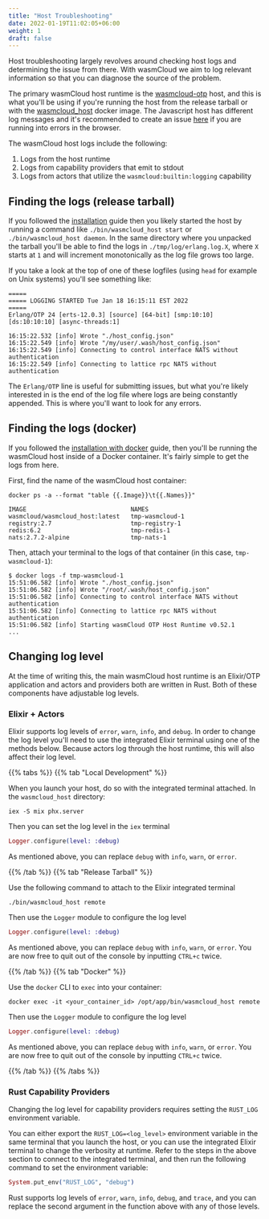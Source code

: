 ```yaml
---
title: "Host Troubleshooting"
date: 2022-01-19T11:02:05+06:00
weight: 1
draft: false
---
```


Host troubleshooting largely revolves around checking host logs and determining the issue from there. With wasmCloud we aim to log relevant information so that you can diagnose the source of the problem.

The primary wasmCloud host runtime is the [wasmcloud-otp](https://github.com/wasmCloud/wasmcloud-otp) host, and this is what you'll be using if you're running the host from the release tarball or with the [wasmcloud_host](https://hub.docker.com/repository/docker/wasmcloud/wasmcloud_host) docker image. The Javascript host has different log messages and it's recommended to create an issue [here](https://github.com/wasmCloud/wasmcloud-js/issues/new) if you are running into errors in the browser.

The wasmCloud host logs include the following:
1. Logs from the host runtime
1. Logs from capability providers that emit to stdout
1. Logs from actors that utilize the `wasmcloud:builtin:logging` capability

## Finding the logs (release tarball)
If you followed the [installation](../../../overview/installation/) guide then you likely started the host by running a command like `./bin/wasmcloud_host start` or `./bin/wasmcloud_host daemon`. In the same directory where you unpacked the tarball you'll be able to find the logs in `./tmp/log/erlang.log.X`, where `X` starts at `1` and will increment monotonically as the log file grows too large.

If you take a look at the top of one of these logfiles (using `head` for example on Unix systems) you'll see something like:
```console
=====
===== LOGGING STARTED Tue Jan 18 16:15:11 EST 2022
=====
Erlang/OTP 24 [erts-12.0.3] [source] [64-bit] [smp:10:10] [ds:10:10:10] [async-threads:1]

16:15:22.532 [info] Wrote "./host_config.json"
16:15:22.549 [info] Wrote "/my/user/.wash/host_config.json"
16:15:22.549 [info] Connecting to control interface NATS without authentication
16:15:22.549 [info] Connecting to lattice rpc NATS without authentication
```

The `Erlang/OTP` line is useful for submitting issues, but what you're likely interested in is the end of the log file where logs are being constantly appended. This is where you'll want to look for any errors.

## Finding the logs (docker)
If you followed the [installation with docker](../../../overview/installation/install-with-docker) guide, then you'll be running the wasmCloud host inside of a Docker container. It's fairly simple to get the logs from here.

First, find the name of the wasmCloud host container:
```console
docker ps -a --format "table {{.Image}}\t{{.Names}}"
```
```console
IMAGE                             NAMES
wasmcloud/wasmcloud_host:latest   tmp-wasmcloud-1
registry:2.7                      tmp-registry-1
redis:6.2                         tmp-redis-1
nats:2.7.2-alpine                 tmp-nats-1
```

Then, attach your terminal to the logs of that container (in this case, `tmp-wasmcloud-1`):
```console
$ docker logs -f tmp-wasmcloud-1
15:51:06.582 [info] Wrote "./host_config.json"
15:51:06.582 [info] Wrote "/root/.wash/host_config.json"
15:51:06.582 [info] Connecting to control interface NATS without authentication
15:51:06.582 [info] Connecting to lattice rpc NATS without authentication
15:51:06.582 [info] Starting wasmCloud OTP Host Runtime v0.52.1
...
```

## Changing log level
At the time of writing this, the main wasmCloud host runtime is an Elixir/OTP application and actors and providers both are written in Rust. Both of these components have adjustable log levels.

### Elixir + Actors
Elixir supports log levels of `error`, `warn`, `info`, and `debug`. In order to change the log level you'll need to use the integrated Elixir terminal using one of the methods below. Because actors log through the host runtime, this will also affect their log level.

{{% tabs %}}
{{% tab "Local Development" %}}

When you launch your host, do so with the integrated terminal attached. In the `wasmcloud_host` directory:
```shell
iex -S mix phx.server
```

Then you can set the log level in the `iex` terminal
```elixir
Logger.configure(level: :debug)
``` 

As mentioned above, you can replace `debug` with `info`, `warn`, or `error`.

{{% /tab %}}
{{% tab "Release Tarball" %}}

Use the following command to attach to the Elixir integrated terminal
```shell
./bin/wasmcloud_host remote
```

Then use the `Logger` module to configure the log level
```elixir
Logger.configure(level: :debug)
``` 

As mentioned above, you can replace `debug` with `info`, `warn`, or `error`. You are now free to quit out of the console by inputting `CTRL+c` twice.

{{% /tab %}}
{{% tab "Docker" %}}

Use the `docker` CLI to `exec` into your container:
```shell
docker exec -it <your_container_id> /opt/app/bin/wasmcloud_host remote
```

Then use the `Logger` module to configure the log level
```elixir
Logger.configure(level: :debug)
``` 

As mentioned above, you can replace `debug` with `info`, `warn`, or `error`. You are now free to quit out of the console by inputting `CTRL+c` twice.

{{% /tab %}}
{{% /tabs %}}

### Rust Capability Providers
Changing the log level for capability providers requires setting the `RUST_LOG` environment variable.

You can either export the `RUST_LOG=<log_level>` environment variable in the same terminal that you launch the host, or you can use the integrated Elixir terminal to change the verbosity at runtime. Refer to the steps in the above section to connect to the integrated terminal, and then run the following command to set the environment variable:
```elixir
System.put_env("RUST_LOG", "debug")
```

Rust supports log levels of `error`, `warn`, `info`, `debug`, and `trace`, and you can replace the second argument in the function above with any of those levels.